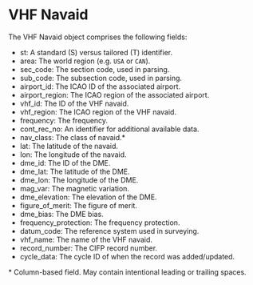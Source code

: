 # VHF Navaid

The VHF Navaid object comprises the following fields:

- st: A standard (S) versus tailored (T) identifier.
- area: The world region (e.g. `USA` or `CAN`).
- sec_code: The section code, used in parsing.
- sub_code: The subsection code, used in parsing.
- airport_id: The ICAO ID of the associated airport.
- airport_region: The ICAO region of the associated airport.
- vhf_id: The ID of the VHF navaid.
- vhf_region: The ICAO region of the VHF navaid.
- frequency: The frequency.
- cont_rec_no: An identifier for additional available data.
- nav_class: The class of navaid.\*
- lat: The latitude of the navaid.
- lon: The longitude of the navaid.
- dme_id: The ID of the DME.
- dme_lat: The latitude of the DME.
- dme_lon: The longitude of the DME.
- mag_var: The magnetic variation.
- dme_elevation: The elevation of the DME.
- figure_of_merit: The figure of merit.
- dme_bias: The DME bias.
- frequency_protection: The frequency protection.
- datum_code: The reference system used in surveying.
- vhf_name: The name of the VHF navaid.
- record_number: The CIFP record number.
- cycle_data: The cycle ID of when the record was added/updated.

\* Column-based field. May contain intentional leading or trailing spaces.
